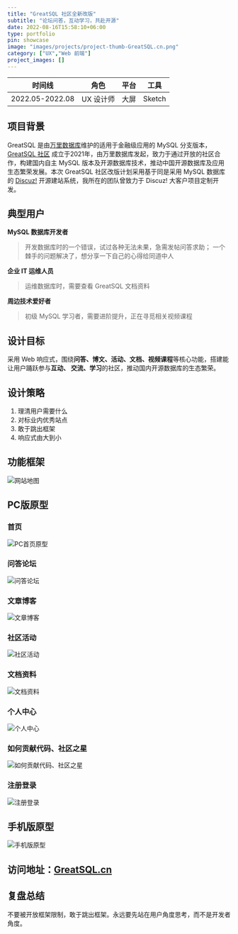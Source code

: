 ```yaml
---
title: "GreatSQL 社区全新改版"
subtitle: "论坛问答，互动学习，共赴开源"
date: 2022-08-16T15:58:10+06:00
type: portfolio
pin: showcase
image: "images/projects/project-thumb-GreatSQL.cn.png"
category: ["UX","Web 前端"]
project_images: []
---
```

时间线 | 角色 | 平台 | 工具
-- | -- | -- | --
2022.05-2022.08 | UX 设计师 | 大屏 | Sketch

## 项目背景
GreatSQL 是由[万里数据库](https://www.greatdb.com)维护的适用于金融级应用的 MySQL 分支版本，[GreatSQL 社区](http://greatsql.cn)  成立于2021年，由万里数据库发起，致力于通过开放的社区合作，构建国内自主 MySQL 版本及开源数据库技术，推动中国开源数据库及应用生态繁荣发展。本次 GreatSQL 社区改版计划采用基于同是采用 MySQL 数据库的 [Discuz!](https://www.discuz.net) 开源建站系统，我所在的团队曾致力于 Discuz! 大客户项目定制开发。

## 典型用户
**MySQL 数据库开发者**
> 开发数据库时的一个错误，试过各种无法未果，急需发帖问答求助；
> 一个棘手的问题解决了，想分享一下自己的心得给同道中人

**企业 IT 运维人员**
> 运维数据库时，需要查看 GreatSQL 文档资料

**周边技术爱好者**
> 初级 MySQL 学习者，需要进阶提升，正在寻觅相关视频课程

## 设计目标
采用 Web 响应式，围绕**问答、博文、活动、文档、视频课程**等核心功能，搭建能让用户踊跃参与**互动、
交流、学习**的社区，推动国内开源数据库的生态繁荣。

## 设计策略
1. 理清用户需要什么
2. 对标业内优秀站点
3. 敢于跳出框架
4. 响应式由大到小

## 功能框架

![网站地图](/images/projects/GreatSQL/GreatSQL.cn_map.png)

## PC版原型
### 首页
![PC首页原型](/images/projects/GreatSQL/GreatSQL.cn_Slice_home.png)
### 问答论坛
![问答论坛](/images/projects/GreatSQL/GreatSQL.cn_Slice_threads.png)
### 文章博客
![文章博客](/images/projects/GreatSQL/GreatSQL.cn_Slice_articles.png)
### 社区活动
![社区活动](/images/projects/GreatSQL/GreatSQL.cn_Slice_events.png)
### 文档资料
![文档资料](/images/projects/GreatSQL/GreatSQL.cn_Slice_docs.png)
### 个人中心
![个人中心](/images/projects/GreatSQL/GreatSQL.cn_Slice_personal.png)
### 如何贡献代码、社区之星
![如何贡献代码、社区之星](/images/projects/GreatSQL/GreatSQL.cn_Slice_others.png)
### 注册登录
![注册登录](/images/projects/GreatSQL/GreatSQL.cn_Slice_reg_login.png)

## 手机版原型
![手机版原型](/images/projects/GreatSQL/GreatSQL.cn_Slice_m.png)

## 访问地址：[GreatSQL.cn](https://greatsql.cn)

## 复盘总结
不要被开放框架限制，敢于跳出框架。永远要先站在用户角度思考，而不是开发者角度。
